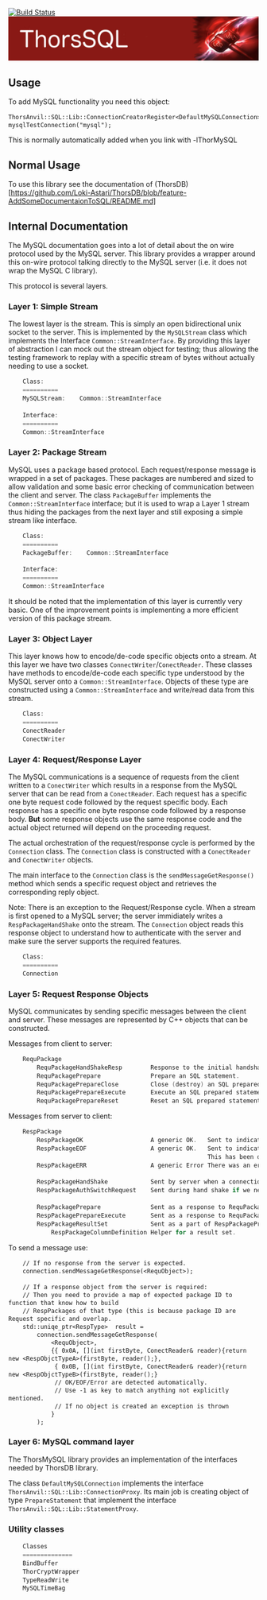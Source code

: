 [![Build Status](https://travis-ci.org/Loki-Astari/ThorsDB.svg?branch=master)](https://travis-ci.org/Loki-Astari/ThorsDB)
![ThorStream](img/stream.jpg)

## Usage

To add MySQL functionality you need this object:

    ThorsAnvil::SQL::Lib::ConnectionCreatorRegister<DefaultMySQLConnection>    mysqlTestConnection("mysql");

This is normally automatically added when you link with -lThorMySQL

## Normal Usage

To use this library see the documentation of (ThorsDB)[https://github.com/Loki-Astari/ThorsDB/blob/feature-AddSomeDocumentaionToSQL/README.md]


## Internal Documentation

The MySQL documentation goes into a lot of detail about the on wire protocol used by the MySQL server. This library provides a wrapper around this on-wire protocol talking directly to the MySQL server (i.e. it does not wrap the MySQL C library).

This protocol is several layers.

### Layer 1: Simple Stream

The lowest layer is the stream. This is simply an open bidirectional unix socket to the server. This is implemented by the `MySQLStream` class which implements the Interface `Common::StreamInterface`. By providing this layer of abstraction I can mock out the stream object for testing; thus allowing the testing framework to replay with a specific stream of bytes without actually needing to use a socket.

````C++
    Class:
    ==========
    MySQLStream:    Common::StreamInterface

    Interface:
    ==========
    Common::StreamInterface
````

### Layer 2: Package Stream

MySQL uses a package based protocol. Each request/response message is wrapped in a set of packages. These packages are numbered and sized to allow validation and some basic error checking of communication between the client and server. The class `PackageBuffer` implements the `Common::StreamInterface` interface; but it is used to wrap a Layer 1 stream thus hiding the packages from the next layer and still exposing a simple stream like interface.

````C++
    Class:
    ==========
    PackageBuffer:    Common::StreamInterface

    Interface:
    ==========
    Common::StreamInterface
````

It should be noted that the implementation of this layer is currently very basic. One of the improvement points is implementing a more efficient version of this package stream.

### Layer 3: Object Layer

This layer knows how to encode/de-code specific objects onto a stream. At this layer we have two classes `ConnectWriter`/`ConectReader`. These classes have methods to encode/de-code each specific type understood by the MySQL server onto a `Common::StreamInterface`. Objects of these type are constructed using a `Common::StreamInterface` and write/read data from this stream.

````C++
    Class:
    ==========
    ConectReader
    ConectWriter
````

### Layer 4: Request/Response Layer

The MySQL communications is a sequence of requests from the client written to a `ConectWriter` which results in a response from the MySQL server that can be read from a `ConectReader`. Each request has a specific one byte request code followed by the request specific body. Each response has a specific one byte response code followed by a response body. **But** some response objects use the same response code and the actual object returned will depend on the proceeding request.

The actual orchestration of the request/response cycle is performed by the `Connection` class. The `Connection` class is constructed with a `ConectReader` and `ConectWriter` objects.

The main interface to the `Connection` class is the `sendMessageGetResponse()` method which sends a specific request object and retrieves the corresponding reply object.
    
Note: There is an exception to the Request/Response cycle. When a stream is first opened to a MySQL server; the server immidiately writes a `RespPackageHandShake` onto the stream. The `Connection` object reads this response object to understand how to authenticate with the server and make sure the server supports the required features.

````C++
    Class:
    ==========
    Connection
````

### Layer 5: Request Response Objects

MySQL communicates by sending specific messages between the client and server.
These messages are represented by C++ objects that can be constructed.

Messages from client to server:

````C++
    RequPackage
        RequPackageHandShakeResp        Response to the initial handshake message sent by the server.
        RequPackagePrepare              Prepare an SQL statement.
        RequPackagePrepareClose         Close (destroy) an SQL prepared statement.
        RequPackagePrepareExecute       Execute an SQL prepared statement (including binding parameters)
        RequPackagePrepareReset         Reset an SQL prepared statement (so it can be re-used)
````

Messages from server to client:

````C++
    RespPackage
        RespPackageOK                   A generic OK.   Sent to indicate the end of response was good.
        RespPackageEOF                  A generic OK.   Sent to indicate the end of a stream was good.
                                                        This has been deprecated in favor of using OK.
        RespPackageERR                  A generic Error There was an error. No more data will be coming.

        RespPackageHandShake            Sent by server when a connection is first initiated.
        RespPackageAuthSwitchRequest    Sent during hand shake if we need to switch authentication protocol

        RespPackagePrepare              Sent as a response to RequPackagePrepare
        RespPackagePrepareExecute       Sent as a response to RequPackagePrepareExecute
        RespPackageResultSet            Sent as a part of RespPackagePrepareExecute
            RespPackageColumnDefinition Helper for a result set.
````

To send a message use:

        // If no response from the server is expected.
        connection.sendMessageGetResponse(<RequObject>);

        // If a response object from the server is required:
        // Then you need to provide a map of expected package ID to function that know how to build
        // RespPackages of that type (this is because package ID are Request specific and overlap.
        std::uniqe_ptr<RespType>  result = 
            connection.sendMessageGetResponse(
                <RequObject>,
                {{ 0x0A, [](int firstByte, ConectReader& reader){return new <RespObjctTypeA>(firstByte, reader();},
                 { 0x0B, [](int firstByte, ConectReader& reader){return new <RespObjctTypeB>(firstByte, reader();}
                 // OK/EOF/Error are detected automatically.
                 // Use -1 as key to match anything not explicitly mentioned.
                 // If no object is created an exception is thrown
                }
            );
### Layer 6: MySQL command layer

The ThorsMySQL library provides an implementation of the interfaces needed by ThorsDB library.

The class `DefaultMySQLConnection` implements the interface `ThorsAnvil::SQL::Lib::ConnectionProxy`. Its main job is creating object of type `PrepareStatement` that implement the interface `ThorsAnvil::SQL::Lib::StatementProxy`.

### Utility classes

````C++
    Classes
    ==============
    BindBuffer
    ThorCryptWrapper
    TypeReadWrite
    MySQLTimeBag
````





